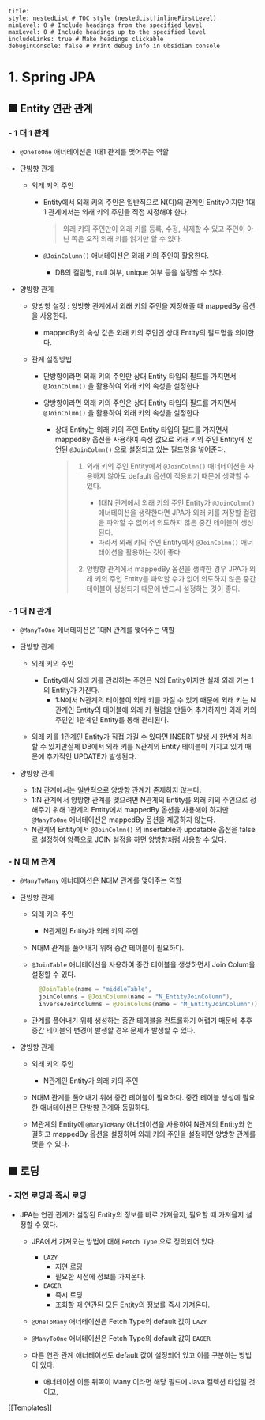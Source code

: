 ```table-of-contents
title: 
style: nestedList # TOC style (nestedList|inlineFirstLevel)
minLevel: 0 # Include headings from the specified level
maxLevel: 0 # Include headings up to the specified level
includeLinks: true # Make headings clickable
debugInConsole: false # Print debug info in Obsidian console
```

# 1. Spring JPA
## ■ Entity 연관 관계
### - 1 대 1 관계
- `@OneToOne` 애너테이션은 1대1 관계를 맺어주는 역할
  
- 단방향 관계
	- 외래 키의 주인
		- Entity에서 외래 키의 주인은 일반적으로 N(다)의 관계인 Entity이지만 1대1 관계에서는 외래 키의 주인을 직접 지정해야 한다.
		  >외래 키의 주인만이 외래 키를 등록, 수정, 삭제할 수 있고 주인이 아닌 쪽은 오직 외래 키를 읽기만 할 수 있다.
		  
		- `@JoinColumn()` 애너테이션은 외래 키의 주인이 활용한다.
			- DB의 컬럼명, null 여부, unique 여부 등을 설정할 수 있다.
			  
- 양방향 관계
	- 양방향 설정 : 양방향 관계에서 외래 키의 주인을 지정해줄 때 mappedBy 옵션을 사용한다.
		- mappedBy의 속성 값은 외래 키의 주인인 상대 Entity의 필드명을 의미한다.
		  
	- 관계 설정방법
		- 단방향이라면 외래 키의 주인만 상대 Entity 타입의 필드를 가지면서 `@JoinColmn()` 을 활용하여 외래 키의 속성을 설정한다.
		  
		- 양방향이라면 외래 키의 주인은 상대 Entity 타입의 필드를 가지면서 `@JoinColmn()` 을
		  활용하여 외래 키의 속성을 설정한다.
			- 상대 Entity는 외래 키의 주인 Entity 타입의 필드를 가지면서 mappedBy 옵션을 사용하여 속성 값으로 외래 키의 주인 Entity에 선언된 `@JoinColmn()` 으로 설정되고 있는 필드명을 넣어준다.
			  > 1. 외래 키의 주인 Entity에서 `@JoinColmn()` 애너테이션을 사용하지 않아도 default 옵션이 적용되기 때문에 생략할 수 있다. 
			  >    - 1대N 관계에서 외래 키의 주인 Entity가 `@JoinColmn()` 애너테이션을 생략한다면 JPA가 외래 키를 저장할 컬럼을 파악할 수 없어서 의도하지 않은 중간 테이블이 생성된다.
			  >    - 따라서 외래 키의 주인 Entity에서 `@JoinColmn()` 애너테이션을 활용하는 것이 좋다
			  >      
			  > 2. 양방향 관계에서 mappedBy 옵션을 생략한 경우 JPA가 외래 키의 주인 Entity를 파악할 수가 없어 의도하지 않은 중간 테이블이 생성되기 때문에 반드시 설정하는 것이 좋다.

### - 1 대 N 관계
- `@ManyToOne` 애너테이션은 1대N 관계를 맺어주는 역할

- 단방향 관계
	- 외래 키의 주인
		- Entity에서 외래 키를 관리하는 주인은 N의 Entity이지만 실제 외래 키는 1의 Entity가 가진다.
			- 1:N에서 N관계의 테이블이 외래 키를 가질 수 있기 때문에 외래 키는 N관계인 Entity의 테이블에 외래 키 컬럼을 만들어 추가하지만 외래 키의 주인인 1관계인 Entity를 통해 관리된다.
			  
	- 외래 키를 1관계인 Entity가 직접 가길 수 있다면 INSERT 발생 시 한번에 처리할 수 있지만실제 DB에서 외래 키를 N관계의 Entity 테이블이 가지고 있기 때문에 추가적인 UPDATE가 발생된다.
	  
- 양방향 관계
	- 1:N 관계에서는 일반적으로 양방향 관계가 존재하지 않는다.
	- 1:N 관계에서  양방향 관계를 맺으려면 N관계의 Entity를 외래 키의 주인으로 정해주기 위해 1관계의 Entity에서 mappedBy 옵션을 사용해야 하지만 `@ManyToOne` 애너테이션은 mappedBy 옵션을 제공하지 않는다.
	- N관계의 Entity에서 `@JoinColmn()` 의 insertable과 updatable 옵션을 false로 설정하여 양쪽으로 JOIN 설정을 하면 양방향처럼 사용할 수 있다.

### - N 대 M 관계
- `@ManyToMany` 애너테이션은 N대M 관계를 맺어주는 역할

- 단방향 관계
	- 외래 키의 주인
		- N관계인 Entity가 외래 키의 주인
		  
	- N대M 관계를 풀어내기 위해 중간 테이블이 필요하다.
	  
	- `@JoinTable` 애너테이션을 사용하여 중간 테이블을 생성하면서 Join Colum을 설정할 수 있다.
	  ``` java
	    @JoinTable(name = "middleTable",
	    joinColumns = @JoinColumn(name = "N_EntityJoinColumn"),
	    inverseJoinColumns = @JoinColums(name = "M_EntityJoinColumn"))
	    ```
	  
	- 관계를 풀어내기 위해 생성하는 중간 테이블을 컨트롤하기 어렵기 때문에 추후 중간 테이블의 변경이 발생할 경우 문제가 발생할 수 있다.
	  
- 양방향 관계
	- 외래 키의 주인
		- N관계인 Entity가 외래 키의 주인
		  
	- N대M 관계를 풀어내기 위해 중간 테이블이 필요하다.
	  중간 테이블 생성에 필요한 애너테이션은 단방향 관계와 동일하다.
	  
	- M관계의 Entity에 `@ManyToMany` 애너테이션을 사용하여 N관계의 Entity와 연결하고 mappedBy 옵션을 설정하여 외래 키의 주인을 설정하면 양방향 관계를 맺을 수 있다.

## ■ 로딩
### - 지연 로딩과 즉시 로딩
- JPA는 연관 관계가 설정된 Entity의 정보를 바로 가져올지, 필요할 때 가져올지 설정할 수 있다.
	- JPA에서 가져오는 방법에 대해 `Fetch Type` 으로 정의되어 있다.
		- `LAZY`
			- 지연 로딩
			- 필요한 시점에 정보를 가져온다.
		- `EAGER`
			- 즉시 로딩
			- 조회할 때 연관된 모든 Entity의 정보를 즉시 가져온다.
			  
	- `@OneToMany` 애너테이션은 Fetch Type의 default 값이 `LAZY`
	- `@ManyToOne` 애너테이션은 Fetch Type의 default 값이 `EAGER`
	  
	- 다른 연관 관계 애너테이션도 default 값이 설정되어 있고 이를 구분하는 방법이 있다.
		- 애너테이션 이름 뒤쪽이 Many 이라면 해당 필드에 Java 컬렉션 타입일 것이고,
		  



[[Templates]]
